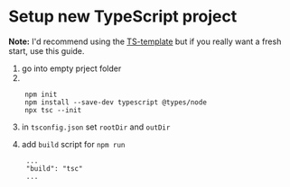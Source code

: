 # Setup new TypeScript project

<b>Note:</b> I'd recommend using the [TS-template](../project-templates/typescript/) but if you really want a fresh start, use this guide.

1. go into empty prject folder
2.

        npm init
        npm install --save-dev typescript @types/node
        npx tsc --init

3. in `tsconfig.json` set `rootDir` and `outDir`
4. add `build` script for `npm run`

        ...
        "build": "tsc"
        ...
